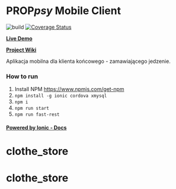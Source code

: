 # PROP*psy* Mobile Client

![build](https://travis-ci.org/wutee/propsy-mobile-client.svg?branch=master)
[![Coverage Status](https://coveralls.io/repos/github/wutee/propsy-mobile-client/badge.svg?branch=master)](https://coveralls.io/github/wutee/propsy-mobile-client?branch=master)

**[Live Demo](https://wutee.github.io/propsy-mobile-client/)**

**[Project Wiki](https://github.com/wutee/readme/wiki)**

Aplikacja mobilna dla klienta końcowego - zamawiającego jedzenie. 

### How to run
1) Install NPM https://www.npmjs.com/get-npm
2) `npm install -g ionic cordova xmysql`
3) `npm i`
4) `npm run start`
5) `npm run fast-rest`

#### [Powered by Ionic - Docs](https://beta.ionicframework.com/docs/)
# clothe_store
# clothe_store
